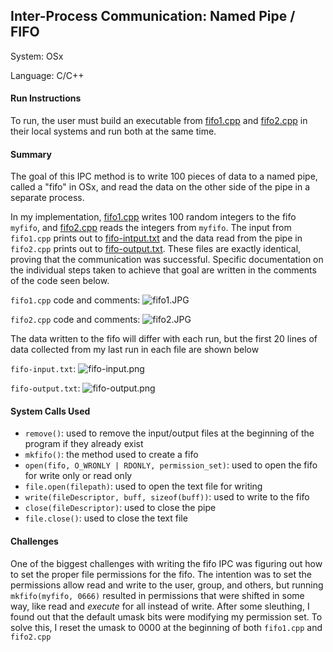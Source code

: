 ## Inter-Process Communication: Named Pipe / FIFO
System: OSx

Language: C/C++

#### Run Instructions

To run, the user must build an executable from [fifo1.cpp](fifo1.cpp) and [fifo2.cpp](fifo2.cpp) in their local systems and run both at the same time. 

#### Summary
The goal of this IPC method is to write 100 pieces of data to a named pipe, called a "fifo" in OSx, and read the data on the other side of the pipe in a separate process. 

In my implementation, [fifo1.cpp](fifo1.cpp) writes 100 random integers to the fifo `myfifo`, and [fifo2.cpp](fifo2.cpp) reads the integers from `myfifo`. The input from `fifo1.cpp` prints out to [fifo-intput.txt](fifo-input.txt) and the data read from the pipe in `fifo2.cpp` prints out to [fifo-output.txt](./fifo-output.txt). These files are exactly identical, proving that the communication was successful. Specific documentation on the individual steps taken to achieve that goal are written in the comments of the code seen below.

`fifo1.cpp` code and comments:
![fifo1.JPG](../images/fifo1.JPG)

`fifo2.cpp` code and comments:
![fifo2.JPG](../images/fifo2.JPG)

The data written to the fifo will differ with each run, but the first 20 lines of data collected from my last run in each file  are shown below

`fifo-input.txt`:
![fifo-input.png](../images/fifo-input.png)

`fifo-output.txt`:
![fifo-output.png](../images/fifo-output.png)

#### System Calls Used
- `remove()`: used to remove the input/output files at the beginning of the program if they already exist 
- `mkfifo()`: the method used to create a fifo
- `open(fifo, O_WRONLY | RDONLY, permission_set)`: used to open the fifo for write only or read only
- `file.open(filepath)`: used to open the text file for writing
- `write(fileDescriptor, buff, sizeof(buff))`: used to write to the fifo
- `close(fileDescriptor)`: used to close the pipe 
- `file.close()`: used to close the text file

#### Challenges

One of the biggest challenges with writing the fifo IPC was figuring out how to set the proper file permissions for the fifo. The intention was to set the permissions allow read and write to the user, group, and others, but running `mkfifo(myfifo, 0666)` resulted in permissions that were shifted in some way, like read and *execute* for all instead of write. After some sleuthing, I found out that the default umask bits were modifying my permission set. To solve this, I reset the umask to 0000 at the beginning of both `fifo1.cpp` and `fifo2.cpp`  

